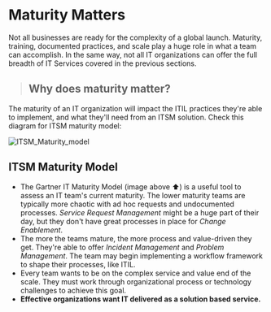 # Maturity Matters

Not all businesses are ready for the complexity of a global launch. Maturity, training, documented practices, and scale play a huge role in what a team can accomplish. In the same way, not all IT organizations can offer the full breadth of IT Services covered in the previous sections.

> ## **Why does maturity matter?**

The maturity of an IT organization will impact the ITIL practices they're able to implement, and what they'll need from an ITSM solution. Check this diagram for ITSM maturity model:

![ITSM_Maturity_model](https://i.postimg.cc/pdL9Rwhw/ITSM-Maturity-Model.png)

## **ITSM Maturity Model**

- The Gartner IT Maturity Model (image above ⬆️) is a useful tool to assess an IT team's current maturity. The lower maturity teams are typically more chaotic with ad hoc requests and undocumented processes. _Service Request Management_ might be a huge part of their day, but they don't have great processes in place for _Change Enablement_.
- The more the teams mature, the more process and value-driven they get. They're able to offer _Incident Management_ and _Problem Management_. The team may begin implementing a workflow framework to shape their processes, like ITIL.
- Every team wants to be on the complex service and value end of the scale. They must work through organizational process or technology challenges to achieve this goal.
- **Effective organizations want IT delivered as a solution based service.**